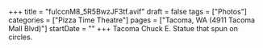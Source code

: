 +++
title = "fuIccnM8_5R5BwzJF3tf.avif"
draft = false
tags = ["Photos"]
categories = ["Pizza Time Theatre"]
pages = ["Tacoma, WA (4911 Tacoma Mall Blvd)"]
startDate = ""
+++
Tacoma Chuck E. Statue that spun on circles.
